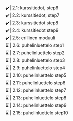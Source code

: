 ✔️| 2.1: kurssitiedot, step6<br>
✔️| 2.2: kurssitiedot, step7<br>
✔️| 2.3: kurssitiedot step8<br>
✔️| 2.4: kurssitiedot step9<br>
✔️| 2.5: erillinen moduuli<br>
⌛ | 2.6: puhelinluettelo step1<br>
⌛ | 2.7: puhelinluettelo step2<br>
⌛ | 2.8: puhelinluettelo step3<br>
⌛ | 2.9: puhelinluettelo step4<br>
⌛ | 2.10: puhelinluettelo step5<br>
⌛ | 2.11: puhelinluettelo step6<br>
⌛ | 2.12: puhelinluettelo step7<br>
⌛ | 2.13: puhelinluettelo step8<br>
⌛ | 2.14: puhelinluettelo step9<br>
⌛ | 2.15: puhelinluettelo step10<br>
